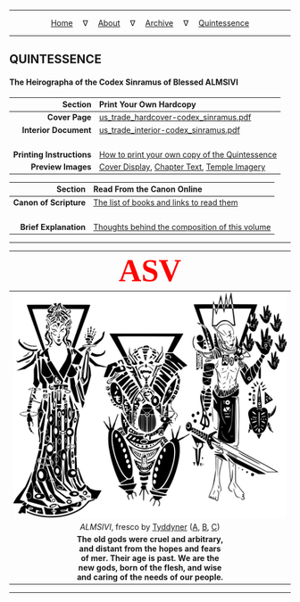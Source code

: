 
---

<!--- Local CSS Font Loading -->

<style>
@font-face {
    font-family: HayghinDaedric;
    src: url('../../assets/fonts/ttf/HayghinDaedric.ttf') format('truetype');
    font-weight: medium;
    font-style: normal;
}
</style>

<!--- Jekyll Page Links -->

<center>
<a href="../../index.html">Home</a>
&emsp;&nabla;&emsp;
<a href="../archive/about.html">About</a>
&emsp;&nabla;&emsp;
<a href="../archive/index.html">Archive</a>
&emsp;&nabla;&emsp;
<a href="index.html">Quintessence</a>
</center>

<!--- Markdown Body Below: -->

---

## QUINTESSENCE

#### The Heirographa of the Codex Sinramus of Blessed ALMSIVI

|                   Section | __Print Your Own Hardcopy__                                |
|--------------------------:|:-----------------------------------------------------------|
|            __Cover Page__ | [us_trade_hardcover-codex_sinramus.pdf][1]                 |
|     __Interior Document__ | [us_trade_interior-codex_sinramus.pdf][2]                  |
|                    &nbsp; | &nbsp;                                                     |
| __Printing Instructions__ | [How to print your own copy of the Quintessence][3]        |
|        __Preview Images__ | [Cover Display][4], [Chapter Text][5], [Temple Imagery][6] |

[1]: pdf/us_trade_hardcover-codex_sinramus.pdf
[2]: pdf/us_trade_interior-codex_sinramus.pdf
[3]: info/instructions.md
[4]: previews/01-cover.png
[5]: previews/02-chapter.png
[6]: previews/03-picture.png

|                   Section | __Read From the Canon Online__                      |
|--------------------------:|:----------------------------------------------------|
|    __Canon of Scripture__ | [The list of books and links to read them][7]       |
|                    &nbsp; | &nbsp;                                              |
|     __Brief Explanation__ | [Thoughts behind the composition of this volume][8] |

[7]: info/canon.md
[8]: info/explanation.md

---

| <span style="font-family:HayghinDaedric;font-size:400%;color:red">ASV</span> |
|:----------------------------------------------------------------------------:|
|                                                                ![ALMSIVI][9] |
|              *ALMSIVI*, fresco by [Tyddyner][10] ([A][11], [B][12], [C][13]) |
| __The old gods were cruel and arbitrary,__<br>__and distant from the hopes and fears__<br>__of mer. Their age is past. We are the__<br>__new gods, born of the flesh, and wise__<br>__and caring of the needs of our people.__ |

[9]: ../../assets/images/frescos/fresco_tribunal_by_tyddyner.svg
[10]: https://tyddyner.tumblr.com/
[11]: https://tyddyner.tumblr.com/post/127475780830/almalexia-godess-queen-of-morrowind-warden-lover
[12]: https://tyddyner.tumblr.com/post/127579542465/sotha-sil-mystery-god-of-morrowind-the-last-one
[13]: https://tyddyner.tumblr.com/post/127640108900/vivec-vehk-and-vehk-god-thief-and-god-poet

---
